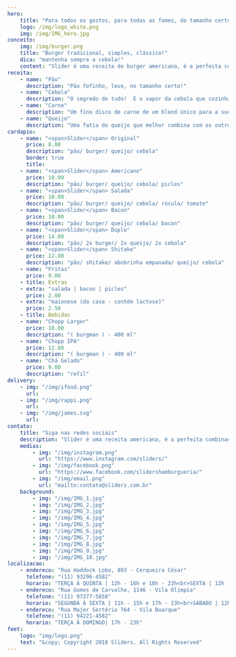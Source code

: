 ```yaml
---
hero:
    title: "Para todos os gostos, para todas as fomes, do tamanho certo."
    logo: /img/logo_white.png
    img: /img/IMG_hero.jpg
conceito: 
    img: /img/burger.png
    title: "Burger tradicional, simples, clássico!"
    dica: "mantenha sempre a cebola!"
    content: "Slider é uma receita de burger americana, é a perfeita combinação feita com apenas quatro ingredientes.<br><br>O segredo está em sua preparação equilibrada - cada ingrediente tem a hora de entrar e, quando juntos, são cozidos e aromatizados com o vapor da cebola."
receita: 
    - name: "Pão"
      description: "Pão fofinho, leve, no tamanho certo!"
    - name: "Cebola"
      description: "O segredo de tudo!  É o vapor da cebola que cozinha a carne na medida certa, derrete o queijo e aromatiza o pão!"
    - name: "Carne"
      description: "Um fino disco de carne de um blend único para a suculência perfeita."
    - name: "Queijo"
      description: "Uma fatia do queijo que melhor combina com os outros 3 ingredientes juntos!"
cardapio:
    - name: "<span>Slider</span> Original"
      price: 8.00
      description: "pão/ burger/ queijo/ cebola"
      border: true
      title:  
    - name: "<span>Slider</span> Americano"
      price: 10.00
      description: "pão/ burger/ queijo/ cebola/ picles"
    - name: "<span>Slider</span> Salada"
      price: 10.00
      description: "pão/ burger/ queijo/ cebola/ rúcula/ tomate"
    - name: "<span>Slider</span> Bacon"
      price: 10.00
      description: "pão/ burger/ queijo/ cebola/ bacon"
    - name: "<span>Slider</span> Duplo"
      price: 14.00
      description: "pão/ 2x burger/ 2x queijo/ 2x cebola"
    - name: "<span>Slider</span> Shitake"
      price: 12.00
      description: "pão/ shitake/ abobrinha empanada/ queijo/ cebola"
    - name: "Fritas"
      price: 9.00
    - title: Extras
    - extra: "salada | bacon | picles"
      price: 2.00
    - extra: "maionese (da casa - contém lactose)"
      price: 2.50
    - title: Bebidas
    - name: "Chopp Larger"
      price: 10.00
      description: "( burgman ) - 400 ml"
    - name: "Chopp IPA"
      price: 12.00
      description: "( burgman ) - 400 ml"
    - name: "Chá Gelado"
      price: 9.00
      description: "refil"
delivery:
    - img: "/img/ifood.png" 
      url:
    - img: "/img/rappi.png" 
      url:
    - img: "/img/james.svg" 
      url:
contato:
    title: "Siga nas redes sociais"
    description: "Slider é uma receita americana, é a perfeita combinação feita com apenas quatro ingredientes."
    medias:
        - img: "/img/instagram.png"
          url: "https://www.instagram.com/sliders/"
        - img: "/img/facebook.png" 
          url: "https://www.facebook.com/slidershamburgueria/" 
        - img: "/img/email.png" 
          url: "mailto:contato@sliders.com.br" 
    background:
        - img: "/img/IMG_1.jpg"
        - img: "/img/IMG_2.jpg"
        - img: "/img/IMG_3.jpg"
        - img: "/img/IMG_4.jpg"
        - img: "/img/IMG_5.jpg"
        - img: "/img/IMG_6.jpg"
        - img: "/img/IMG_7.jpg"
        - img: "/img/IMG_8.jpg"
        - img: "/img/IMG_9.jpg"
        - img: "/img/IMG_10.jpg"
localizacao:
    - endereco: "Rua Haddock Lobo, 893 - Cerqueira César"
      telefone: "(11) 93296-4582"
      horario: "TERÇA À QUINTA | 12h - 16h e 18h - 23h<br>SEXTA | 12h - 16h e  18h - 00h<br> SÁBADO | 12h - 00h"
    - endereco: "Rua Gomes de Carvalho, 1146 - Vila Olímpia"
      telefone: "(11) 97377-5658"
      horario: "SEGUNDA À SEXTA | 11h - 15h e 17h - 23h<br>SÁBADO | 12h - 23h"
    - endereco: "Rua Major Sertório 764 - Vila Buarque"
      telefone: "(11) 94221-4582"
      horario: "TERÇA À DOMINGO| 17h - 23h"
feet:
    logo: "img/logo.png"
    text: "&copy; Copyright 2018 Sliders. All Rights Reserved"
---
```


